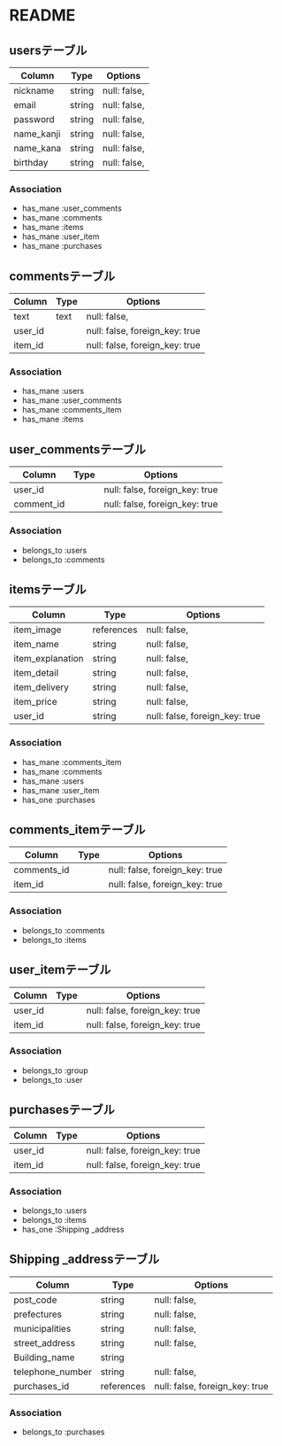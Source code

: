 # README

## usersテーブル

| Column   | Type       | Options                        |
| ------   | ---------- | ------------------------------ |
|nickname  | string     | null: false,                   |
| email    | string     | null: false,                   |
|password  | string     | null: false,                   |
|name_kanji| string     | null: false,                   |
|name_kana | string     | null: false,                   |
| birthday | string     | null: false,                   |

### Association
- has_mane :user_comments
- has_mane :comments
- has_mane :items
- has_mane :user_item
- has_mane :purchases

## commentsテーブル

| Column   | Type       | Options                        |
| ------   | ---------- | ------------------------------ |
|  text    | text       | null: false,                   |
| user_id  |            | null: false, foreign_key: true |
| item_id  |            | null: false, foreign_key: true |

### Association
- has_mane :users
- has_mane :user_comments
- has_mane :comments_item
- has_mane :items

## user_commentsテーブル

| Column    | Type       | Options                        |
| ------    | ---------- | ------------------------------ |
| user_id   |            | null: false, foreign_key: true |
|comment_id |            | null: false, foreign_key: true |

### Association
- belongs_to :users
- belongs_to :comments

## itemsテーブル

| Column         | Type       | Options                        |
| ------         | ---------- | ------------------------------ |
|item_image      | references | null: false,                   |
|item_name       | string     | null: false,                   |
|item_explanation| string     | null: false,                   |
|item_detail     | string     | null: false,                   |
|item_delivery   | string     | null: false,                   |
|item_price      | string     | null: false,                   |
|user_id         | string     | null: false, foreign_key: true |


### Association
- has_mane :comments_item
- has_mane :comments
- has_mane :users
- has_mane :user_item
- has_one  :purchases

## comments_itemテーブル
| Column          | Type       | Options                        |
| ------          | ---------- | ------------------------------ |
|comments_id      |            | null: false, foreign_key: true |
|item_id          |            | null: false, foreign_key: true |

### Association
- belongs_to :comments
- belongs_to :items

## user_itemテーブル
| Column          | Type       | Options                        |
| ------          | ---------- | ------------------------------ |
|user_id          |            | null: false, foreign_key: true |
|item_id          |            | null: false, foreign_key: true |

### Association
- belongs_to :group
- belongs_to :user

## purchasesテーブル
| Column          | Type       | Options                        |
| ------          | ---------- | ------------------------------ |
|user_id          |            | null: false, foreign_key: true |
|item_id          |            | null: false, foreign_key: true |

### Association
- belongs_to :users
- belongs_to :items
- has_one    :Shipping _address

## Shipping _addressテーブル
| Column          | Type       | Options                        |
| ------          | ---------- | ------------------------------ |
|post_code        | string     | null: false,                   |
|prefectures      | string     | null: false,                   |
|municipalities   | string     | null: false,                   |
|street_address   | string     | null: false,                   |
|Building_name    | string     |                                |
|telephone_number | string     | null: false,                   |
|purchases_id     | references | null: false, foreign_key: true |

### Association
- belongs_to :purchases
